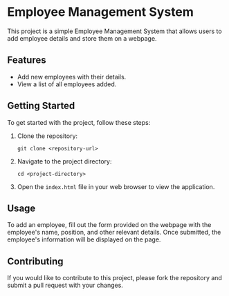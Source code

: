# Employee Management System

This project is a simple Employee Management System that allows users to add employee details and store them on a webpage. 

## Features
- Add new employees with their details.
- View a list of all employees added.

## Getting Started

To get started with the project, follow these steps:

1. Clone the repository:
   ```
   git clone <repository-url>
   ```

2. Navigate to the project directory:
   ```
   cd <project-directory>
   ```

3. Open the `index.html` file in your web browser to view the application.

## Usage

To add an employee, fill out the form provided on the webpage with the employee's name, position, and other relevant details. Once submitted, the employee's information will be displayed on the page.

## Contributing

If you would like to contribute to this project, please fork the repository and submit a pull request with your changes.


